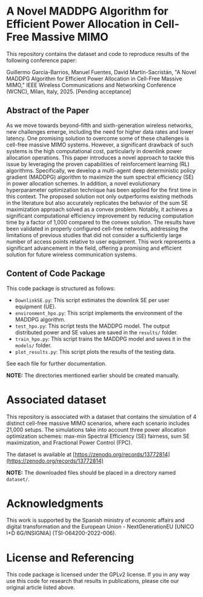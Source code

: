 # A Novel MADDPG Algorithm for Efficient Power Allocation in Cell-Free Massive MIMO

This repository contains the dataset and code to reproduce results of the following conference paper:

Guillermo García-Barrios, Manuel Fuentes, David Martín-Sacristán, "A Novel MADDPG Algorithm for Efficient Power Allocation in Cell-Free Massive MIMO," IEEE Wireless Communications and Networking Conference (WCNC), Milan, Italy, 2025. [Pending acceptance]

## Abstract of the Paper

As we move towards beyond-fifth and sixth-generation wireless networks, new challenges emerge, including the need for higher data rates and lower latency. One promising solution to overcome some of these challenges is cell-free massive MIMO systems. However, a significant drawback of such systems is the high computational cost, particularly in downlink power allocation operations. This paper introduces a novel approach to tackle this issue by leveraging the proven capabilities of reinforcement learning (RL) algorithms. Specifically, we develop a multi-agent deep deterministic policy gradient (MADDPG) algorithm to maximize the sum spectral efficiency (SE) in power allocation schemes. In addition, a novel evolutionary hyperparameter optimization technique has been applied for the first time in this context. The proposed solution not only outperforms existing methods in the literature but also accurately replicates the behavior of the sum SE maximization approach solved as a convex problem. Notably, it achieves a significant computational efficiency improvement by reducing computation time by a factor of 1,000 compared to the convex solution. The results have been validated in properly configured cell-free networks, addressing the limitations of previous studies that did not consider a sufficiently large number of access points relative to user equipment. This work represents a significant advancement in the field, offering a promising and efficient solution for future wireless communication systems.

## Content of Code Package

This code package is structured as follows:

- `DownlinkSE.py`: This script estimates the downlink SE per user equipment (UE).
- `environment_hpo.py`: This script implements the environment of the MADDPG algorithm.
- `test_hpo.py`: This script tests the MADDPG model. The output distributed power and SE values are saved in the `results/` folder.
- `train_hpo.py`: This script trains the MADDPG model and saves it in the `models/` folder.
- `plot_results.py`: This script plots the results of the testing data.

See each file for further documentation.

**NOTE:** The directories mentioned earlier should be created manually.

# Associated dataset

This repository is associated with a dataset that contains the simulation of 4 distinct cell-free massive MIMO scenarios, where each scenario includes 21,000 setups. The simulations take into account three power allocation optimization schemes: max-min Spectral Efficiency (SE) fairness, sum SE maximization, and Fractional Power Control (FPC).

The dataset is available at [https://zenodo.org/records/13772814](https://zenodo.org/records/13772814)

**NOTE:** The downloaded files should be placed in a directory named `dataset/`.

# Acknowledgments

This work is supported by the Spanish ministry of economic affairs and digital transformation and the European Union - NextGenerationEU [UNICO I+D 6G/INSIGNIA] (TSI-064200-2022-006).

# License and Referencing

This code package is licensed under the GPLv2 license. If you in any way use this code for research that results in publications, please cite our original article listed above.
